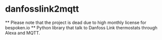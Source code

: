 # danfosslink2mqtt
** Please note that the project is dead due to high monthly license for bespoken.io **
Python library that talk to Danfoss Link thermostats through Alexa and MQTT.
